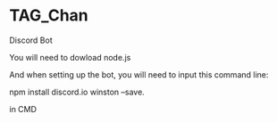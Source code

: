 # TAG_Chan
Discord Bot


You will need to dowload  node.js

And when setting up the bot, you will need to input this command line:

npm install discord.io winston –save.

in CMD
